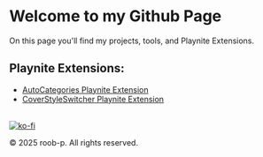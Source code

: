 # Welcome to my Github Page
<!--![img](https://avatars.githubusercontent.com/u/185146550?s=400&u=9defaf58e0d24d9827083b842de78adaa86c5cb6&v=4)<br> -->
<!-- <img src="https://avatars.githubusercontent.com/u/185146550?s=400&u=9defaf58e0d24d9827083b842de78adaa86c5cb6&v=4" alt="Img" width="80"><br> -->
On this page you'll find my projects, tools, and Playnite Extensions. 

## Playnite Extensions:
- [AutoCategories Playnite Extension](https://roob-p.github.io/AutoCategories-PlayniteExtension/)
- [CoverStyleSwitcher Playnite Extension](https://roob-p.github.io/CoverStyleSwitcher-PlayniteExtension/)
   
   
<br> [![ko-fi](https://ko-fi.com/img/githubbutton_sm.svg)](https://ko-fi.com/E1E214R1KB)

&copy; 2025 roob-p. All rights reserved.
